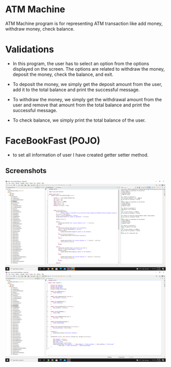 
# ATM Machine 
ATM Machine program is for representing ATM transaction like add money, withdraw money, check balance.

# Validations 
 
* In this program, the user has to select an option from the options displayed on the screen. The options are related to withdraw the money, deposit the money, check the balance, and exit.

* To deposit the money, we simply get the deposit amount from the user, add it to the total balance and print the successful message.

* To withdraw the money, we simply get the withdrawal amount from the user and remove that amount from the total balance and print the successful message.

* To check balance, we simply print the total balance of the user.

# FaceBookFast (POJO)

* to  set all information of user I have created getter setter method. 

## Screenshots

![Output Screenshot](https://github.com/Karishma290395/ATM/blob/main/ATM.png)
![Output Screenshot](https://github.com/Karishma290395/ATM/blob/main/FastATM.png)
